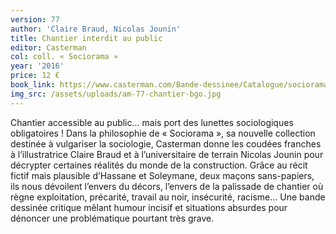 ```yaml
---
version: 77
author: 'Claire Braud, Nicolas Jounin'
title: Chantier interdit au public
editor: Casterman
col: coll. « Sociorama »
year: '2016'
price: 12 €
book_link: https://www.casterman.com/Bande-dessinee/Catalogue/sociorama/sociorama-chantier-interdit-au-public
img_src: /assets/uploads/am-77-chantier-bgo.jpg
---
```

Chantier accessible au public… mais port des lunettes sociologiques obligatoires ! Dans la philosophie de « Sociorama », sa nouvelle collection destinée à vulgariser la sociologie, Casterman donne les coudées franches à l’illustratrice Claire Braud et à l’universitaire de terrain Nicolas Jounin pour décrypter certaines réalités du monde de la construction. Grâce au récit fictif mais plausible d’Hassane et Soleymane, deux maçons sans-papiers, ils nous dévoilent l’envers du décors, l’envers de la palissade de chantier où règne exploitation, précarité, travail au noir, insécurité, racisme… Une bande dessinée critique mêlant humour incisif et situations absurdes pour dénoncer une problématique pourtant très grave.
